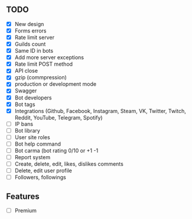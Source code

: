 ## TODO

-   [X] New design
-   [X] Forms errors
-   [x] Rate limit server
-   [x] Guilds count
-   [x] Same ID in bots
-   [x] Add more server exceptions
-   [x] Rate limit POST method
-   [x] API close
-   [x] gzip (commpression)
-   [x] production or development mode
-   [x] Swagger
-   [X] Bot developers
-   [x] Bot tags
-   [X] Integrations (Github, Facebook, Instagram, Steam, VK, Twitter, Twitch, Reddit, YouTube, Telegram, Spotify)
-   [ ] IP bans
-   [ ] Bot library
-   [ ] User site roles
-   [ ] Bot help command
-   [ ] Bot carma (bot rating 0/10 or +1 -1
-   [ ] Report system
-   [ ] Create, delete, edit, likes, dislikes comments
-   [ ] Delete, edit user profile
-   [ ] Followers, followings

## Features
-   [ ] Premium
